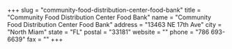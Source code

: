 +++
slug = "community-food-distribution-center-food-bank"
title = "Community Food Distribution Center Food Bank"
name = "Community Food Distribution Center Food Bank"
address = "13463 NE 17th Ave"
city = "North Miam"
state = "FL"
postal = "33181"
website = ""
phone = "786 693-6639"
fax = ""
+++
